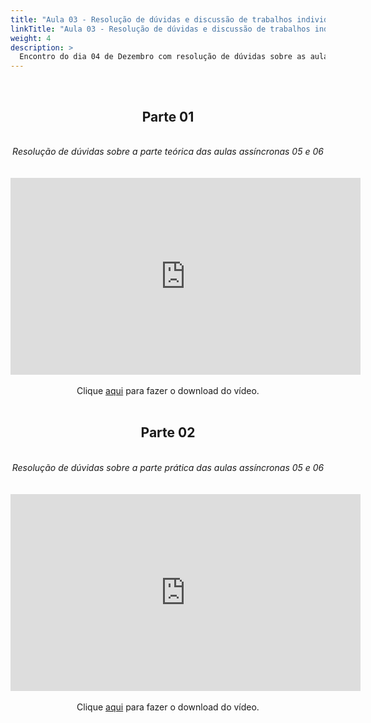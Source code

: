 ```yaml
---
title: "Aula 03 - Resolução de dúvidas e discussão de trabalhos individuais"
linkTitle: "Aula 03 - Resolução de dúvidas e discussão de trabalhos individuais"
weight: 4
description: >
  Encontro do dia 04 de Dezembro com resolução de dúvidas sobre as aulas 05 e 06 (assíncronas) e continuação da discussão sobre os trabalhos individuais
---
```


<br>
<div align="center">
<h2>Parte 01</h2>
<br>
<i>Resolução de dúvidas sobre a parte teórica das aulas assíncronas 05 e 06</i>
<br><br><br>
<iframe width="560" height="315" src="https://www.youtube.com/embed/QWbonrfkdtk" frameborder="0" allow="accelerometer; autoplay; clipboard-write; encrypted-media; gyroscope; picture-in-picture" allowfullscreen></iframe>
<br><br>
Clique <a href="https://photos.app.goo.gl/BasSXkhisx6sMCep7">aqui</a> para fazer o download do vídeo.
<br><br>

<h2>Parte 02</h2>
<br>
<i>Resolução de dúvidas sobre a parte prática das aulas assíncronas 05 e 06</i>
<br><br><br>
<iframe width="560" height="315" src="https://www.youtube.com/embed/c98gpWsJqIY" frameborder="0" allow="accelerometer; autoplay; clipboard-write; encrypted-media; gyroscope; picture-in-picture" allowfullscreen></iframe>
<br><br>
Clique <a href="https://photos.app.goo.gl/BasSXkhisx6sMCep7">aqui</a> para fazer o download do vídeo.
<br><br>

</div>